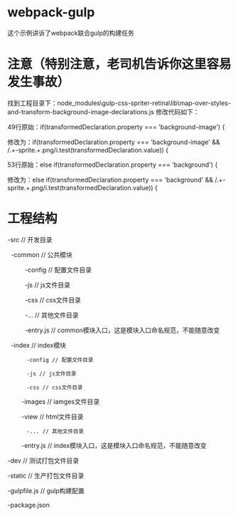 # webpack-gulp
这个示例讲诉了webpack联合gulp的构建任务
# 注意（特别注意，老司机告诉你这里容易发生事故）
找到工程目录下：node_modules\gulp-css-spriter-retina\lib\map-over-styles-and-transform-background-image-declarations.js 修改代码如下：

49行原始：if(transformedDeclaration.property === 'background-image') {

修改为：if(transformedDeclaration.property === 'background-image' && /.+\-sprite.+\.png/i.test(transformedDeclaration.value)) {

53行原始：else if(transformedDeclaration.property === 'background') {

修改为：else if(transformedDeclaration.property === 'background' && /.+\-sprite.+\.png/i.test(transformedDeclaration.value)) {

# 工程结构
-src // 开发目录

    -common // 公共模块
    
           -config // 配置文件目录
           
           -js // js文件目录
           
           -css // css文件目录
           
           -... // 其他文件目录
           
           -entry.js // common模块入口，这是模块入口命名规范，不能随意改变
           
    -index // index模块
    
          -config // 配置文件目录
          
          -js // js文件目录
          
          -css // css文件目录
          
          -images // iamges文件目录
          
          -view // html文件目录
          
          -... // 其他文件目录
          
          -entry.js // index模块入口，这是模块入口命名规范，不能随意改变
          
-dev // 测试打包文件目录

-static // 生产打包文件目录

-gulpfile.js // gulp构建配置

-package.json
